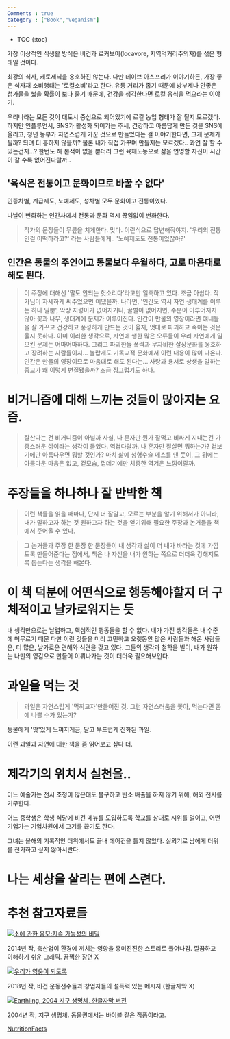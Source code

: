```yaml
---
Comments : true
category : ["Book","Veganism"]
---
```


* TOC
{:toc}


가장 이상적인 식생활 방식은 비건과 로커보어(locavore, 지역먹거리주의자)를 섞은 형태일 것이다.


 최강의 식사, 케토제닉을 옹호하진 않는다. 다만 데이브 아스프리가 이야기하든, 가장 좋은 식자재 소비행태는 '로컬소비'라고 한다. 유통 거리가 좁기 때문에 방부제나 안좋은 첨가물을 썼을 확률이 보다 줄기 때문에, 건강을 생각한다면 로컬 음식을 먹으라는 이야기.

우리나라는 모든 것이 대도시 중심으로 되어있기에 로컬 농업 형태가 잘 될지 모르겠다. 하지만 인플루언서, SNS가 활성화 되어가는 추세, 건강하고 아름답게 만든 것을 SNS에 올리고, 청년 농부가 자연스럽게 가꾼 것으로 만들었다는 걸 이야기한다면, 그게 문제가 될까? 되려 더 흥하지 않을까? 물론 내가 직접 가꾸며 만들지는 모르겠다.. 과연 잘 할 수 있는건지...? 한번도 해 본적이 없을 뿐더러 그런 육체노동으로 삶을 연명할 자신이 시간이 갈 수록 없어진다랄까..

## '육식은 전통이고 문화이므로 바꿀 수 없다' 

인종차별, 계급제도, 노예제도, 성차별 모두 문화이고 전통이었다.

나날이 변화하는 인간사에서 전통과 문화 역시 끊임없이 변화한다.

> 작가의 문장들이 무릎을 치게한다. 맞다. 이런식으로 답변해줘야지. '우리의 전통인걸 어떡하라고?' 라는 사람들에게.. '노예제도도 전통이었잖아?'


## 인간은 동물의 주인이고 동물보다 우월하다, 고로 마음대로 해도 된다.

> 이 주장에 대해선 '말도 안되는 헛소리다'라고만 일축하고 있다. 조금 아쉽다. 작가님이 자세하게 써주었으면 어땠을까. 나라면, '인간도 역시 자연 생태계를 이루는 하나 일뿐', 막상 지렁이가 없어지거나, 꿀벌이 없어지면, 수분이 이루어지지 않아 꽃과 나무, 생태계에 문제가 이루어진다. 인간이 만물의 영장이라면 얘네들을 잘 가꾸고 건강하고 풍성하게 만드는 것이 옳지, 멋대로 파괴하고 죽이는 것은 옳지 못하다. 
> 이미 이러한 생각으로, 자연에 행한 많은 오류들이 우리 자연에게 일으킨 문제는 어마어마하다. 
> 그리고 파괴한들 폭력과 무자비한 살상문화를 옹호하고 장려하는 사람들이지... 
> 놀랍게도 기독교적 문화에서 이런 내용이 많이 나온다. 인간은 만물의 영장이므로 마음대로 해도 된다는...
> 사랑과 용서로 상생을 말하는 종교가 왜 이렇게 변질됐을까? 조금 징그럽기도 하다.



# 비거니즘에 대해 느끼는 것들이 많아지는 요즘.

> 잘산다는 건 비거니즘이 아닐까
> 사실, 나 혼자만 뭔가 잘먹고 비싸게 지내는건 가증스러운 삶이라는 생각이 들었다. 역겹다랄까. 나 혼자만 잘살면 뭐하는가? 겉보기에만 아름다우면 뭐할 것인가? 마치 삶에 성형수술 메스를 댄 듯이, 그 뒤에는 아름다운 마음은 없고, 겉모습, 껍데기에만 치중한 역겨운 느낌이랄까.



# 주장들을 하나하나 잘 반박한 책

>이런 책들을 읽을 때마다, 단지 더 잘알고, 모르는 부분을 알기 위해서가 아니라, 내가 말하고자 하는 것 원하고자 하는 것을 얻기위해 필요한 주장과 논거들을 책에서 줏어올 수 있다.

> 그 논거들과 주장 한 문장 한 문장들이 내 생각과 삶이 더 내가 바라는 것에 가깝도록 만들어준다는 점에서, 책은 나 자신을 내가 원하는 쪽으로 더더욱 강해지도록 돕는다는 생각을 해본다.

# 이 책 덕분에 어떤식으로 행동해야할지 더 구체적이고 날카로워지는 듯

내 생각만으로는 날렵하고, 핵심적인 행동들을 할 수 없다.
내가 가진 생각들은 내 수준에 머무르기 때문
다만 이런 것들을 미리 고민하고 오랫동안 많은 사람들과 해온 사람들은, 더 많은, 날카로운 견해와 식견을 갖고 있다.
그들의 생각과 철학을 빌어, 내가 원하는 나만의 영감으로 만들어 이뤄나가는 것이 더더욱 필요해보인다.



# 과일을 먹는 것

> 과일은 자연스럽게 '먹히고자'만들어진 것.
그런 자연스러움을 쫓아, 먹는다면 몸에 나쁠 수가 있는가?

동물에게 '맛'있게 느껴지게끔, 달고 부드럽게 진화된 과일.

이런 과일과 자연에 대한 책을 좀 읽어보고 싶다 더.

# 제각기의 위치서 실천을..

어느 예술가는 전시 초청이 많은대도 불구하고 탄소 배출을 하지 않기 위해, 해외 전시를 거부한다.

어느 중학생은 학생 식당에 비건 메뉴를 도입하도록 학교를 상대로 시위를 멀이고, 어떤 기업가는 기업차원에서 고기를 끊기도 한다.

그녀는 올해의 기록적인 더위에서도 끝내 에어컨을 틀지 않았다. 실외기로 남에게 더위를 전가하고 싶지 않아서란다.

# 나는 세상을 살리는 편에 스련다.



# 추천 참고자료들

[![소에 관한 음모:지속 가능성의 비밀](http://img.youtube.com/vi/JHEYY34RiYA/0.jpg)](http://www.youtube.com/watch?v=JHEYY34RiYA "소에 관한 음모:지속 가능성의 비밀")

2014년 작,
축산업이 환경에 끼치는 영향을 흥미진진한 스토리로 풀어나감.
깔끔하고 이해하기 쉬운 그래픽.
끔찍한 장면 X

[![우리가 영웅이 되도록](http://img.youtube.com/vi/goBKGTYl2fo/0.jpg)](http://www.youtube.com/watch?v=goBKGTYl2fo "우리가 영웅이 되도록")

2018년 작, 비건 운동선수들과 창업자들의 설득력 있는 메시지
(한글자막 X)

[![Earthling, 2004 지구 생명체, 한글자막 버전](http://img.youtube.com/vi/YlGAxXdvApM/0.jpg)](http://www.youtube.com/watch?v=YlGAxXdvApM "Earthling, 2004 지구 생명체, 한글자막 버전")

2004년 작, 지구 생명체. 동물권에서는 바이블 같은 작품이라고.

[NutritionFacts](https://nutritionfacts.org/topics/protein/)

